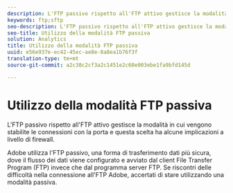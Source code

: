 ```yaml
---
description: L'FTP passivo rispetto all'FTP attivo gestisce la modalità in cui vengono stabilite le connessioni con la porta e questa scelta ha alcune implicazioni a livello di firewall.
keywords: ftp;sftp
seo-description: L'FTP passivo rispetto all'FTP attivo gestisce la modalità in cui vengono stabilite le connessioni con la porta e questa scelta ha alcune implicazioni a livello di firewall.
seo-title: Utilizzo della modalità FTP passiva
solution: Analytics
title: Utilizzo della modalità FTP passiva
uuid: e56e937e-ec42-45ec-ae8e-8a8ea1b76f3f
translation-type: tm+mt
source-git-commit: a2c38c2cf3a2c1451e2c60e003ebe1fa9bfd145d

---
```



# Utilizzo della modalità FTP passiva

L'FTP passivo rispetto all'FTP attivo gestisce la modalità in cui vengono stabilite le connessioni con la porta e questa scelta ha alcune implicazioni a livello di firewall.

Adobe utilizza l'FTP passivo, una forma di trasferimento dati più sicura, dove il flusso dei dati viene configurato e avviato dal client File Transfer Program (FTP) invece che dal programma server FTP. Se riscontri delle difficoltà nella connessione all'FTP Adobe, accertati di stare utilizzando una modalità passiva.
